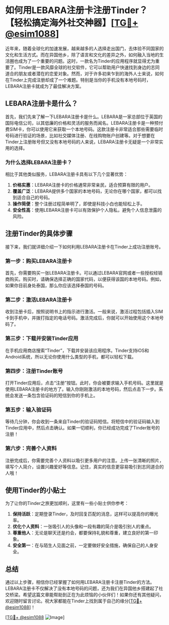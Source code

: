 # 如何用LEBARA注册卡注册Tinder？【轻松搞定海外社交神器】[[TG💪+ @esim1088](https://t.me/s/esim1088)]

近年来，随着全球化的加速发展，越来越多的人选择走出国门，去体验不同国家的文化和生活方式。而在异国他乡，除了语言和文化的差异之外，如何融入当地的生活圈也成为了一个重要的问题。这时，一款名为Tinder的应用程序就显得尤为重要了。Tinder是一款风靡全球的社交软件，它可以帮助用户快速找到身边的志同道合的朋友或者潜在的恋爱对象。然而，对于许多初来乍到的海外人士来说，如何在Tinder上完成注册却成了一个难题。特别是当你的手机没有本地号码时，LEBARA注册卡就成为了最佳解决方案。

## LEBARA注册卡是什么？

首先，我们先来了解一下LEBARA注册卡是什么。LEBARA是一家总部位于英国的国际电信公司，以其低廉的价格和灵活的服务而闻名。LEBARA注册卡是一种预付费SIM卡，你可以使用它来获取一个本地号码。这款注册卡非常适合那些需要临时号码进行验证的场景，比如社交媒体注册、在线购物账户创建等。对于想要在Tinder上注册账号但又没有本地号码的人来说，LEBARA注册卡无疑是一个非常实用的选择。

### 为什么选择LEBARA注册卡？

相比于其他类似服务，LEBARA注册卡具有以下几个显著优势：

1. **价格实惠**：LEBARA注册卡的价格通常非常亲民，适合预算有限的用户。
2. **覆盖广泛**：LEBARA提供多个国家的本地号码，无论你在哪个国家，都可以找到适合自己的号码。
3. **操作简便**：整个注册过程简单明了，即使是科技小白也能轻松上手。
4. **安全性高**：使用LEBARA注册卡可以有效保护个人隐私，避免个人信息泄露的风险。

## 注册Tinder的具体步骤

接下来，我们就详细介绍一下如何利用LEBARA注册卡在Tinder上成功注册账号。

### 第一步：购买LEBARA注册卡

首先，你需要购买一张LEBARA注册卡。可以通过LEBARA官网或者一些授权经销商购买。购买时，请确保选择正确的国家代码，以便获得该国的本地号码。例如，如果你目前身处泰国，那么你应该选择泰国的号码。

### 第二步：激活LEBARA注册卡

收到注册卡后，按照说明书上的指示进行激活。一般来说，激活过程包括插入SIM卡到手机中，并拨打指定的电话号码。激活完成后，你就可以开始使用这个本地号码了。

### 第三步：下载并安装Tinder应用

在手机应用商店搜索“Tinder”，下载并安装该应用程序。Tinder支持iOS和Android系统，所以无论你使用什么类型的手机，都可以轻松下载。

### 第四步：注册Tinder账号

打开Tinder应用后，点击“注册”按钮。此时，你会被要求输入手机号码。这里就是使用LEBARA注册卡的地方了。输入你刚刚激活的本地号码，然后点击下一步。系统会发送一条包含验证码的短信到你的手机上。

### 第五步：输入验证码

等待几分钟，你会收到一条来自Tinder的验证码短信。将短信中的验证码输入到Tinder应用中，然后点击确认。如果一切顺利，你已经成功完成了Tinder账号的注册！

### 第六步：完善个人资料

注册完成后，你需要完善个人资料以吸引更多用户的注意。上传一张清晰的照片，填写个人简介，设置兴趣爱好等信息。记住，真实的信息更容易吸引到志同道合的人哦！

## 使用Tinder的小贴士

为了让你的Tinder之旅更加顺利，这里有一些小贴士供你参考：

1. **保持活跃**：定期登录Tinder，及时回复匹配的消息，这样可以提高你的曝光率。
2. **优化个人资料**：一张吸引人的头像和一段有趣的简介是吸引别人的重点。
3. **尊重他人**：无论是聊天还是约会，都要保持礼貌和尊重，建立良好的第一印象。
4. **安全第一**：在与陌生人见面之前，一定要做好安全措施，确保自己的人身安全。

## 总结

通过以上步骤，相信你已经掌握了如何用LEBARA注册卡注册Tinder的方法。LEBARA注册卡不仅解决了没有本地号码的问题，还为我们在异国他乡搭建起了社交桥梁。希望这篇文章能帮助到正在为此烦恼的小伙伴们！如果你还有其他疑问，欢迎随时留言讨论。祝大家都能在Tinder上找到属于自己的缘分[[TG💪+ @esim1088](https://t.me/s/esim1088)]！

[[TG💪+ @esim1088](https://t.me/s/esim1088) ![Image](https://i.postimg.cc/4NQfJmqS/Snipaste-2025-05-13-00-14-12.png)]